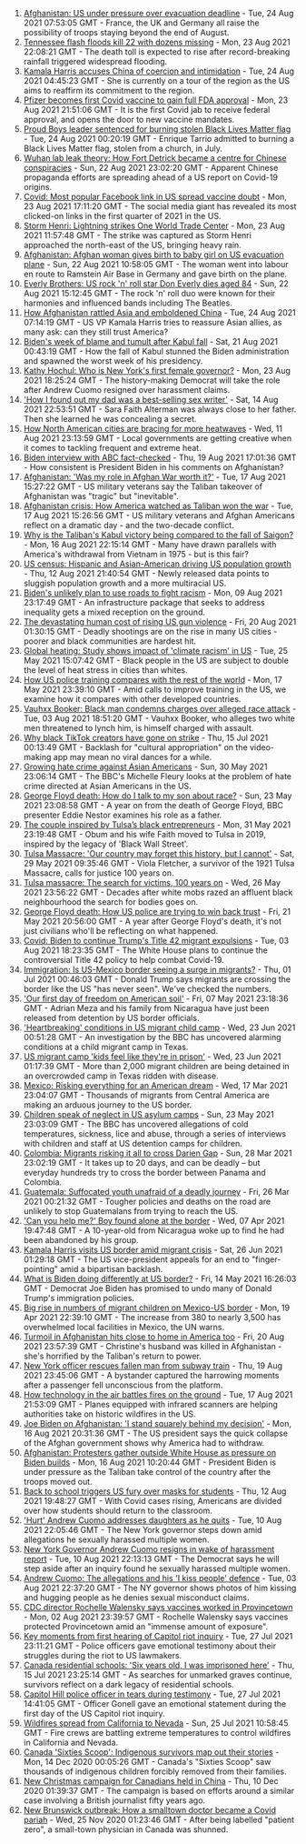 1. [Afghanistan: US under pressure over evacuation deadline](https://www.bbc.co.uk/news/world-asia-58312644?at_medium=RSS&at_campaign=KARANGA) - Tue, 24 Aug 2021 07:53:05 GMT - France, the UK and Germany all raise the possibility of troops staying beyond the end of August.
2. [Tennessee flash floods kill 22 with dozens missing](https://www.bbc.co.uk/news/world-us-canada-58300877?at_medium=RSS&at_campaign=KARANGA) - Mon, 23 Aug 2021 22:08:21 GMT - The death toll is expected to rise after record-breaking rainfall triggered widespread flooding.
3. [Kamala Harris accuses China of coercion and intimidation](https://www.bbc.co.uk/news/world-asia-58312947?at_medium=RSS&at_campaign=KARANGA) - Tue, 24 Aug 2021 04:45:23 GMT - She is currently on a tour of the region as the US aims to reaffirm its commitment to the region.
4. [Pfizer becomes first Covid vaccine to gain full FDA approval](https://www.bbc.co.uk/news/world-us-canada-58309254?at_medium=RSS&at_campaign=KARANGA) - Mon, 23 Aug 2021 21:51:06 GMT - It is the first Covid jab to receive federal approval, and opens the door to new vaccine mandates.
5. [Proud Boys leader sentenced for burning stolen Black Lives Matter flag](https://www.bbc.co.uk/news/world-us-canada-58312254?at_medium=RSS&at_campaign=KARANGA) - Tue, 24 Aug 2021 00:20:19 GMT - Enrique Tarrio admitted to burning a Black Lives Matter flag, stolen from a church, in July.
6. [Wuhan lab leak theory: How Fort Detrick became a centre for Chinese conspiracies](https://www.bbc.co.uk/news/world-us-canada-58273322?at_medium=RSS&at_campaign=KARANGA) - Sun, 22 Aug 2021 23:02:20 GMT - Apparent Chinese propaganda efforts are spreading ahead of a US report on Covid-19 origins.
7. [Covid: Most popular Facebook link in US spread vaccine doubt](https://www.bbc.co.uk/news/technology-58305149?at_medium=RSS&at_campaign=KARANGA) - Mon, 23 Aug 2021 17:11:20 GMT - The social media giant has revealed its most clicked-on links in the first quarter of 2021 in the US.
8. [Storm Henri: Lightning strikes One World Trade Center](https://www.bbc.co.uk/news/world-us-canada-58304611?at_medium=RSS&at_campaign=KARANGA) - Mon, 23 Aug 2021 11:57:48 GMT - The strike was captured as Storm Henri approached the north-east of the US, bringing heavy rain.
9. [Afghanistan: Afghan woman gives birth to baby girl on US evacuation plane](https://www.bbc.co.uk/news/world-asia-58297893?at_medium=RSS&at_campaign=KARANGA) - Sun, 22 Aug 2021 10:58:05 GMT - The woman went into labour en route to Ramstein Air Base in Germany and gave birth on the plane.
10. [Everly Brothers: US rock 'n' roll star Don Everly dies aged 84](https://www.bbc.co.uk/news/world-us-canada-58297621?at_medium=RSS&at_campaign=KARANGA) - Sun, 22 Aug 2021 15:12:45 GMT - The rock 'n' roll duo were known for their harmonies and influenced bands including The Beatles.
11. [How Afghanistan rattled Asia and emboldened China](https://www.bbc.co.uk/news/world-asia-58312949?at_medium=RSS&at_campaign=KARANGA) - Tue, 24 Aug 2021 07:14:19 GMT - US VP Kamala Harris tries to reassure Asian allies, as many ask: can they still trust America?
12. [Biden's week of blame and tumult after Kabul fall](https://www.bbc.co.uk/news/world-us-canada-58286766?at_medium=RSS&at_campaign=KARANGA) - Sat, 21 Aug 2021 00:43:19 GMT - How the fall of Kabul stunned the Biden administration and spawned the worst week of his presidency.
13. [Kathy Hochul: Who is New York's first female governor?](https://www.bbc.co.uk/news/world-us-canada-58167825?at_medium=RSS&at_campaign=KARANGA) - Mon, 23 Aug 2021 18:25:24 GMT - The history-making Democrat will take the role after Andrew Cuomo resigned over harassment claims.
14. ['How I found out my dad was a best-selling sex writer'](https://www.bbc.co.uk/news/stories-58171940?at_medium=RSS&at_campaign=KARANGA) - Sat, 14 Aug 2021 22:53:51 GMT - Sara Faith Alterman was always close to her father. Then she learned he was concealing a secret.
15. [How North American cities are bracing for more heatwaves](https://www.bbc.co.uk/news/world-us-canada-58015089?at_medium=RSS&at_campaign=KARANGA) - Wed, 11 Aug 2021 23:13:59 GMT - Local governments are getting creative when it comes to tackling frequent and extreme heat.
16. [Biden interview with ABC fact-checked](https://www.bbc.co.uk/news/58243158?at_medium=RSS&at_campaign=KARANGA) - Thu, 19 Aug 2021 17:01:36 GMT - How consistent is President Biden in his comments on Afghanistan?
17. [Afghanistan: 'Was my role in Afghan War worth it?'](https://www.bbc.co.uk/news/world-us-canada-58247092?at_medium=RSS&at_campaign=KARANGA) - Tue, 17 Aug 2021 15:27:22 GMT - US military veterans say the Taliban takeover of Afghanistan was "tragic" but "inevitable".
18. [Afghanistan crisis: How America watched as Taliban won the war](https://www.bbc.co.uk/news/world-us-canada-58245056?at_medium=RSS&at_campaign=KARANGA) - Tue, 17 Aug 2021 15:26:56 GMT - US military veterans and Afghan Americans reflect on a dramatic day - and the two-decade conflict.
19. [Why is the Taliban's Kabul victory being compared to the fall of Saigon?](https://www.bbc.co.uk/news/world-asia-58234884?at_medium=RSS&at_campaign=KARANGA) - Mon, 16 Aug 2021 22:15:14 GMT - Many have drawn parallels with America's withdrawal from Vietnam in 1975 - but is this fair?
20. [US census: Hispanic and Asian-American driving US population growth](https://www.bbc.co.uk/news/world-us-canada-58195166?at_medium=RSS&at_campaign=KARANGA) - Thu, 12 Aug 2021 21:40:54 GMT - Newly released data points to sluggish population growth and a more multiracial US.
21. [Biden's unlikely plan to use roads to fight racism](https://www.bbc.co.uk/news/world-us-canada-58106414?at_medium=RSS&at_campaign=KARANGA) - Mon, 09 Aug 2021 23:17:49 GMT - An infrastructure package that seeks to address inequality gets a mixed reception on the ground.
22. [The devastating human cost of rising US gun violence](https://www.bbc.co.uk/news/world-us-canada-58207384?at_medium=RSS&at_campaign=KARANGA) - Fri, 20 Aug 2021 01:30:15 GMT - Deadly shootings are on the rise in many US cities - poorer and black communities are hardest hit.
23. [Global heating: Study shows impact of 'climate racism' in US](https://www.bbc.co.uk/news/science-environment-57235904?at_medium=RSS&at_campaign=KARANGA) - Tue, 25 May 2021 15:07:42 GMT - Black people in the US are subject to double the level of heat stress in cities than whites.
24. [How US police training compares with the rest of the world](https://www.bbc.co.uk/news/world-us-canada-56834733?at_medium=RSS&at_campaign=KARANGA) - Mon, 17 May 2021 23:39:10 GMT - Amid calls to improve training in the US, we examine how it compares with other developed countries.
25. [Vauhxx Booker: Black man condemns charges over alleged race attack](https://www.bbc.co.uk/news/world-us-canada-58078503?at_medium=RSS&at_campaign=KARANGA) - Tue, 03 Aug 2021 18:51:20 GMT - Vauhxx Booker, who alleges two white men threatened to lynch him, is himself charged with assault.
26. [Why black TikTok creators have gone on strike](https://www.bbc.co.uk/news/world-us-canada-57841055?at_medium=RSS&at_campaign=KARANGA) - Thu, 15 Jul 2021 00:13:49 GMT - Backlash for "cultural appropriation" on the video-making app may mean no viral dances for a while.
27. [Growing hate crime against Asian Americans](https://www.bbc.co.uk/news/business-57287364?at_medium=RSS&at_campaign=KARANGA) - Sun, 30 May 2021 23:06:14 GMT - The BBC's Michelle Fleury looks at the problem of hate crime directed at Asian Americans in the US.
28. [George Floyd death: How do I talk to my son about race?](https://www.bbc.co.uk/news/world-us-canada-57205016?at_medium=RSS&at_campaign=KARANGA) - Sun, 23 May 2021 23:08:58 GMT - A year on from the death of George Floyd, BBC presenter Eddie Nestor examines his role as a father.
29. [The couple inspired by Tulsa’s black entrepreneurs](https://www.bbc.co.uk/news/world-us-canada-57309938?at_medium=RSS&at_campaign=KARANGA) - Mon, 31 May 2021 23:19:48 GMT - Obum and his wife Faith moved to Tulsa in 2019, inspired by the legacy of 'Black Wall Street'.
30. [Tulsa Massacre: 'Our country may forget this history, but I cannot'](https://www.bbc.co.uk/news/world-us-canada-57285783?at_medium=RSS&at_campaign=KARANGA) - Sat, 29 May 2021 09:35:46 GMT - Viola Fletcher, a survivor of the 1921 Tulsa Massacre, calls for justice 100 years on.
31. [Tulsa massacre: The search for victims, 100 years on](https://www.bbc.co.uk/news/world-us-canada-57244863?at_medium=RSS&at_campaign=KARANGA) - Wed, 26 May 2021 23:56:22 GMT - Decades after white mobs razed an affluent black neighbourhood the search for bodies goes on.
32. [George Floyd death: How US police are trying to win back trust](https://www.bbc.co.uk/news/world-us-canada-57205015?at_medium=RSS&at_campaign=KARANGA) - Fri, 21 May 2021 20:56:00 GMT - A year after George Floyd's death, it's not just civilians who'll be reflecting on what happened.
33. [Covid: Biden to continue Trump's Title 42 migrant expulsions](https://www.bbc.co.uk/news/world-us-canada-58077311?at_medium=RSS&at_campaign=KARANGA) - Tue, 03 Aug 2021 18:23:35 GMT - The White House plans to continue the controversial Title 42 policy to help combat Covid-19.
34. [Immigration: Is US-Mexico border seeing a surge in migrants?](https://www.bbc.co.uk/news/57656959?at_medium=RSS&at_campaign=KARANGA) - Thu, 01 Jul 2021 00:46:03 GMT - Donald Trump says migrants are crossing the border like the US "has never seen". We've checked the numbers.
35. ['Our first day of freedom on American soil'](https://www.bbc.co.uk/news/world-us-canada-57022918?at_medium=RSS&at_campaign=KARANGA) - Fri, 07 May 2021 23:18:36 GMT - Adrian Meza and his family from Nicaragua have just been released from detention by US border officials.
36. ['Heartbreaking' conditions in US migrant child camp](https://www.bbc.co.uk/news/world-us-canada-57561760?at_medium=RSS&at_campaign=KARANGA) - Wed, 23 Jun 2021 00:51:28 GMT - An investigation by the BBC has uncovered alarming conditions at a child migrant camp in Texas.
37. [US migrant camp 'kids feel like they're in prison'](https://www.bbc.co.uk/news/world-us-canada-57576306?at_medium=RSS&at_campaign=KARANGA) - Wed, 23 Jun 2021 01:17:39 GMT - More than 2,000 migrant children are being detained in an overcrowded camp in Texas ridden with disease.
38. [Mexico: Risking everything for an American dream](https://www.bbc.co.uk/news/world-us-canada-56432363?at_medium=RSS&at_campaign=KARANGA) - Wed, 17 Mar 2021 23:04:07 GMT - Thousands of migrants from Central America are making an arduous journey to the US border.
39. [Children speak of neglect in US asylum camps](https://www.bbc.co.uk/news/world-us-canada-57149721?at_medium=RSS&at_campaign=KARANGA) - Sun, 23 May 2021 23:03:09 GMT - The BBC has uncovered allegations of cold temperatures, sickness, lice and abuse, through a series of interviews with children and staff at US detention camps for children.
40. [Colombia: Migrants risking it all to cross Darien Gap](https://www.bbc.co.uk/news/world-latin-america-56544700?at_medium=RSS&at_campaign=KARANGA) - Sun, 28 Mar 2021 23:02:19 GMT - It takes up to 20 days, and can be deadly – but everyday hundreds try to cross the border between Panama and Colombia.
41. [Guatemala: Suffocated youth unafraid of a deadly journey](https://www.bbc.co.uk/news/world-latin-america-56260568?at_medium=RSS&at_campaign=KARANGA) - Fri, 26 Mar 2021 00:21:32 GMT - Tougher policies and deaths on the road are unlikely to stop Guatemalans from trying to reach the US.
42. ['Can you help me?' Boy found alone at the border](https://www.bbc.co.uk/news/world-us-canada-56670094?at_medium=RSS&at_campaign=KARANGA) - Wed, 07 Apr 2021 19:47:48 GMT - A 10-year-old from Nicaragua woke up to find he had been abandoned by his group.
43. [Kamala Harris visits US border amid migrant crisis](https://www.bbc.co.uk/news/world-us-canada-57619601?at_medium=RSS&at_campaign=KARANGA) - Sat, 26 Jun 2021 01:29:18 GMT - The US vice-president appeals for an end to "finger-pointing" amid a bipartisan backlash.
44. [What is Biden doing differently at US border?](https://www.bbc.co.uk/news/world-us-canada-56255613?at_medium=RSS&at_campaign=KARANGA) - Fri, 14 May 2021 16:26:03 GMT - Democrat Joe Biden has promised to undo many of Donald Trump's immigration policies.
45. [Big rise in numbers of migrant children on Mexico-US border](https://www.bbc.co.uk/news/world-latin-america-56810672?at_medium=RSS&at_campaign=KARANGA) - Mon, 19 Apr 2021 22:39:10 GMT - The increase from 380 to nearly 3,500 has overwhelmed local facilities in Mexico, the UN warns.
46. [Turmoil in Afghanistan hits close to home in America too](https://www.bbc.co.uk/news/world-us-canada-58288575?at_medium=RSS&at_campaign=KARANGA) - Fri, 20 Aug 2021 23:57:39 GMT - Christine's husband was killed in Afghanistan - she's horrified by the Taliban's return to power.
47. [New York officer rescues fallen man from subway train](https://www.bbc.co.uk/news/world-us-canada-58277097?at_medium=RSS&at_campaign=KARANGA) - Thu, 19 Aug 2021 23:45:06 GMT - A bystander captured the harrowing moments after a passenger fell unconscious from the platform.
48. [How technology in the air battles fires on the ground](https://www.bbc.co.uk/news/world-us-canada-58248261?at_medium=RSS&at_campaign=KARANGA) - Tue, 17 Aug 2021 21:53:09 GMT - Planes equipped with infrared scanners are helping authorities take on historic wildfires in the US.
49. [Joe Biden on Afghanistan: 'I stand squarely behind my decision'](https://www.bbc.co.uk/news/world-us-canada-58238557?at_medium=RSS&at_campaign=KARANGA) - Mon, 16 Aug 2021 20:31:36 GMT - The US president says the quick collapse of the Afghan government shows why America had to withdraw.
50. [Afghanistan: Protesters gather outside White House as pressure on Biden builds](https://www.bbc.co.uk/news/world-us-canada-58231386?at_medium=RSS&at_campaign=KARANGA) - Mon, 16 Aug 2021 10:20:44 GMT - President Biden is under pressure as the Taliban take control of the country after the troops moved out.
51. [Back to school triggers US fury over masks for students](https://www.bbc.co.uk/news/world-us-canada-58194162?at_medium=RSS&at_campaign=KARANGA) - Thu, 12 Aug 2021 19:48:27 GMT - With Covid cases rising, Americans are divided over how students should return to the classroom.
52. ['Hurt' Andrew Cuomo addresses daughters as he quits](https://www.bbc.co.uk/news/world-us-canada-58167628?at_medium=RSS&at_campaign=KARANGA) - Tue, 10 Aug 2021 22:05:46 GMT - The New York governor steps down amid allegations he sexually harassed multiple women.
53. [New York Governor Andrew Cuomo resigns in wake of harassment report](https://www.bbc.co.uk/news/world-us-canada-58164719?at_medium=RSS&at_campaign=KARANGA) - Tue, 10 Aug 2021 22:13:13 GMT - The Democrat says he will step aside after an inquiry found he sexually harassed multiple women.
54. [Andrew Cuomo: The allegations and his 'I kiss people' defence](https://www.bbc.co.uk/news/world-us-canada-58077312?at_medium=RSS&at_campaign=KARANGA) - Tue, 03 Aug 2021 22:37:20 GMT - The NY governor shows photos of him kissing and hugging people as he denies sexual misconduct claims.
55. [CDC director Rochelle Walensky says vaccines worked in Provincetown](https://www.bbc.co.uk/news/world-us-canada-58065854?at_medium=RSS&at_campaign=KARANGA) - Mon, 02 Aug 2021 23:39:57 GMT - Rochelle Walensky says vaccines protected Provincetown amid an "immense amount of exposure".
56. [Key moments from first hearing of Capitol riot inquiry](https://www.bbc.co.uk/news/world-us-canada-57992997?at_medium=RSS&at_campaign=KARANGA) - Tue, 27 Jul 2021 23:11:21 GMT - Police officers gave emotional testimony about their struggles during the riot to US lawmakers.
57. [Canada residential schools: 'Six years old, I was imprisoned here'](https://www.bbc.co.uk/news/world-us-canada-57840797?at_medium=RSS&at_campaign=KARANGA) - Thu, 15 Jul 2021 23:25:14 GMT - As searches for unmarked graves continue, survivors reflect on a dark legacy of residential schools.
58. [Capitol Hill police officer in tears during testimony](https://www.bbc.co.uk/news/world-us-canada-57989607?at_medium=RSS&at_campaign=KARANGA) - Tue, 27 Jul 2021 14:41:05 GMT - Officer Gonell gave an emotional statement during the first day of the US Capitol riot inquiry.
59. [Wildfires spread from California to Nevada](https://www.bbc.co.uk/news/world-us-canada-57961767?at_medium=RSS&at_campaign=KARANGA) - Sun, 25 Jul 2021 10:58:45 GMT - Fire crews are battling extreme temperatures to control wildfires in California and Nevada.
60. [Canada 'Sixties Scoop': Indigenous survivors map out their stories](https://www.bbc.co.uk/news/world-us-canada-55269251?at_medium=RSS&at_campaign=KARANGA) - Mon, 14 Dec 2020 00:05:26 GMT - Canada's "Sixties Scoop" saw thousands of indigenous children forcibly removed from their families.
61. [New Christmas campaign for Canadians held in China](https://www.bbc.co.uk/news/world-us-canada-55249770?at_medium=RSS&at_campaign=KARANGA) - Thu, 10 Dec 2020 01:39:37 GMT - The campaign is based on efforts around a similar case involving a British journalist fifty years ago.
62. [New Brunswick outbreak: How a smalltown doctor became a Covid pariah](https://www.bbc.co.uk/news/world-us-canada-54686672?at_medium=RSS&at_campaign=KARANGA) - Wed, 25 Nov 2020 01:23:46 GMT - After being labelled "patient zero", a small-town physician in Canada was shunned.

